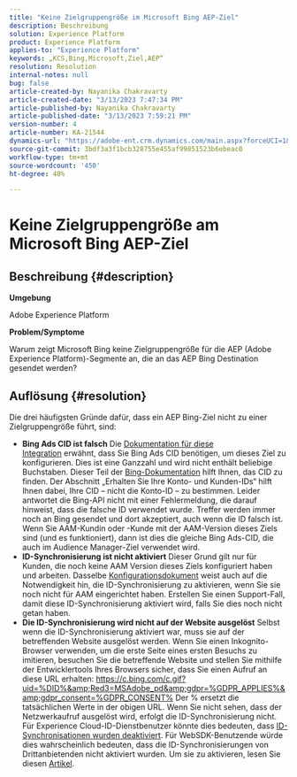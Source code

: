 ```yaml
---
title: "Keine Zielgruppengröße im Microsoft Bing AEP-Ziel"
description: Beschreibung
solution: Experience Platform
product: Experience Platform
applies-to: "Experience Platform"
keywords: „KCS,Bing,Microsoft,Ziel,AEP“
resolution: Resolution
internal-notes: null
bug: false
article-created-by: Nayanika Chakravarty
article-created-date: "3/13/2023 7:47:34 PM"
article-published-by: Nayanika Chakravarty
article-published-date: "3/13/2023 7:59:21 PM"
version-number: 4
article-number: KA-21544
dynamics-url: "https://adobe-ent.crm.dynamics.com/main.aspx?forceUCI=1&pagetype=entityrecord&etn=knowledgearticle&id=c3cda4e3-d7c1-ed11-83ff-6045bd0065b6"
source-git-commit: 3bdf3a3f1bcb328755e455af99851523b6ebeac0
workflow-type: tm+mt
source-wordcount: '450'
ht-degree: 48%

---
```


# Keine Zielgruppengröße am Microsoft Bing AEP-Ziel

## Beschreibung {#description}


<b>Umgebung</b>

Adobe Experience Platform

<b>Problem/Symptome</b>

Warum zeigt Microsoft Bing keine Zielgruppengröße für die AEP (Adobe Experience Platform)-Segmente an, die an das AEP Bing Destination gesendet werden?


## Auflösung {#resolution}


Die drei häufigsten Gründe dafür, dass ein AEP Bing-Ziel nicht zu einer Zielgruppengröße führt, sind:

- <b>Bing Ads CID ist falsch</b>    Die [Dokumentation für diese Integration](https://experienceleague.adobe.com/docs/experience-platform/destinations/catalog/advertising/bing.html?lang=de) erwähnt, dass Sie Bing Ads CID benötigen, um dieses Ziel zu konfigurieren. Dies ist eine Ganzzahl und wird nicht<b> </b>enthält beliebige Buchstaben. Dieser Teil der [Bing-Dokumentation](https://learn.microsoft.com/de-de/advertising/guides/get-started?view=bingads-13) hilft Ihnen, das CID zu finden. Der Abschnitt „Erhalten Sie Ihre Konto- und Kunden-IDs“ hilft Ihnen dabei, Ihre CID – nicht die Konto-ID – zu bestimmen.
Leider antwortet die Bing-API nicht mit einer Fehlermeldung, die darauf hinweist, dass die falsche ID verwendet wurde. Treffer werden immer noch an Bing gesendet und dort akzeptiert, auch wenn die ID falsch ist. Wenn Sie AAM-Kundin oder -Kunde mit der AAM-Version dieses Ziels sind (und es funktioniert), dann ist dies die gleiche Bing Ads-CID, die auch im Audience Manager-Ziel verwendet wird.
- <b>ID-Synchronisierung ist nicht aktiviert</b>    Dieser Grund gilt nur für Kunden, die noch keine AAM Version dieses Ziels konfiguriert haben und arbeiten. Dasselbe [Konfigurationsdokument](https://experienceleague.adobe.com/docs/experience-platform/destinations/catalog/advertising/bing.html?lang=de) weist auch auf die Notwendigkeit hin, die ID-Synchronisierung zu aktivieren, wenn Sie sie noch nicht für AAM eingerichtet haben. Erstellen Sie einen Support-Fall, damit diese ID-Synchronisierung aktiviert wird, falls Sie dies noch nicht getan haben.
- <b>Die ID-Synchronisierung wird nicht auf der Website ausgelöst</b>
Selbst wenn die ID-Synchronisierung aktiviert war, muss sie auf der betreffenden Website ausgelöst werden. Wenn Sie einen Inkognito-Browser verwenden, um die erste Seite eines ersten Besuchs zu imitieren, besuchen Sie die betreffende Website und stellen Sie mithilfe der Entwicklertools Ihres Browsers sicher, dass Sie einen Aufruf an diese URL erhalten: https://c.bing.com/c.gif?uid=%DID%&amp;Red3=MSAdobe_pd&amp;gdpr=%GDPR_APPLIES%&amp;gdpr_consent=%GDPR_CONSENT% Der % ersetzt die tatsächlichen Werte in der obigen URL.
Wenn Sie nicht sehen, dass der Netzwerkaufruf ausgelöst wird, erfolgt die ID-Synchronisierung nicht. Für Experience Cloud-ID-Dienstbenutzer könnte dies bedeuten, dass [ID-Synchronisationen wurden deaktiviert](https://experienceleague.adobe.com/docs/id-service/using/id-service-api/configurations/disableidsync.html?lang=de). Für WebSDK-Benutzende würde dies wahrscheinlich bedeuten, dass die ID-Synchronisierungen von Drittanbietenden nicht aktiviert wurden. Um sie zu aktivieren, lesen Sie diesen [Artikel](https://experienceleague.adobe.com/docs/experience-cloud-kcs/kbarticles/KA-20248.html?lang=de).

